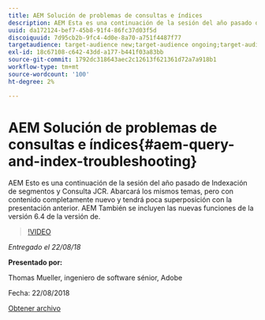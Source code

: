 ```yaml
---
title: AEM Solución de problemas de consultas e índices
description: AEM Esta es una continuación de la sesión del año pasado de Indexación de segmentos de mercado y Consulta JCR (vínculo más abajo). Abarcará los mismos temas, pero con contenido completamente nuevo y tendrá poca superposición con la presentación anterior. AEM También se incluyen las nuevas funciones de la versión 6.4 de la versión de.
uuid: da172124-bef7-45b8-91f4-86fc37d03f5d
discoiquuid: 7d95cb2b-9fc4-4d0e-8a70-a751f4487f77
targetaudience: target-audience new;target-audience ongoing;target-audience upgrader
exl-id: 18c67108-c642-43dd-a177-b441f03a83bb
source-git-commit: 1792dc318643aec2c12613f621361d72a7a918b1
workflow-type: tm+mt
source-wordcount: '100'
ht-degree: 2%

---
```


# AEM Solución de problemas de consultas e índices{#aem-query-and-index-troubleshooting}

AEM Esto es una continuación de la sesión del año pasado de Indexación de segmentos y Consulta JCR. Abarcará los mismos temas, pero con contenido completamente nuevo y tendrá poca superposición con la presentación anterior. AEM También se incluyen las nuevas funciones de la versión 6.4 de la versión de.

>[!VIDEO](https://video.tv.adobe.com/v/23429/?quality=0)

*Entregado el 22/08/18*

**Presentado por:**

Thomas Mueller, ingeniero de software sénior, Adobe

Fecha: 22/08/2018

[Obtener archivo](assets/aem-gems-aem-queryandindextroubleshooting-08222018.pdf)
<!--
[Get back to the Overview](https://helpx.adobe.com/experience-manager/kt/eseminars/gems/aem-index.html)
-->
